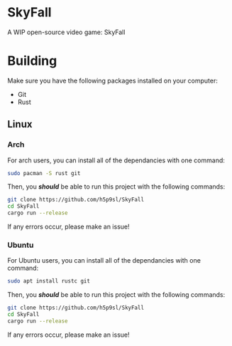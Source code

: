 # SkyFall
A WIP open-source video game: SkyFall

# Building
Make sure you have the following packages installed on your computer:
+ Git
+ Rust

## Linux
### Arch
For arch users, you can install all of the dependancies with one command:
```sh
sudo pacman -S rust git
```
Then, you ***should*** be able to run this project with the following commands:
```sh
git clone https://github.com/h5p9sl/SkyFall
cd SkyFall
cargo run --release
```
If any errors occur, please make an issue!
### Ubuntu
For Ubuntu users, you can install all of the dependancies with one command:
```sh
sudo apt install rustc git
```
Then, you ***should*** be able to run this project with the following commands:
```sh
git clone https://github.com/h5p9sl/SkyFall
cd SkyFall
cargo run --release
```
If any errors occur, please make an issue!


